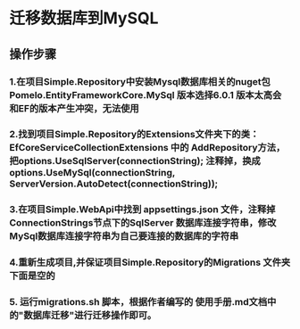 # 迁移数据库到MySQL
## 操作步骤
### 1.在项目Simple.Repository中安装Mysql数据库相关的nuget包 Pomelo.EntityFrameworkCore.MySql 版本选择6.0.1 版本太高会和EF的版本产生冲突，无法使用
### 2.找到项目Simple.Repository的Extensions文件夹下的类：EfCoreServiceCollectionExtensions 中的 AddRepository方法，把options.UseSqlServer(connectionString); 注释掉，换成options.UseMySql(connectionString, ServerVersion.AutoDetect(connectionString));
### 3.在项目Simple.WebApi中找到 appsettings.json 文件，注释掉ConnectionStrings节点下的SqlServer 数据库连接字符串，修改MySql数据库连接字符串为自己要连接的数据库的字符串
### 4.重新生成项目,并保证项目Simple.Repository的Migrations 文件夹下面是空的
### 5. 运行migrations.sh 脚本，根据作者编写的 使用手册.md文档中的"数据库迁移"进行迁移操作即可。